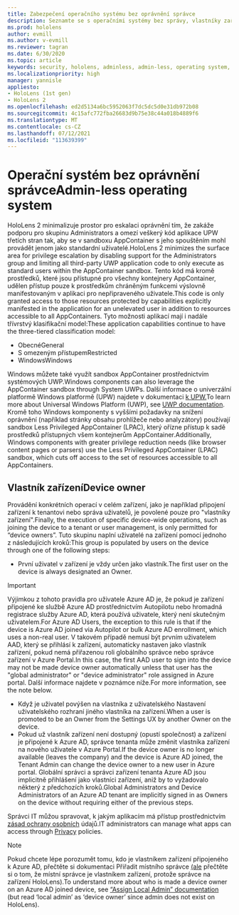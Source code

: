 ```yaml
---
title: Zabezpečení operačního systému bez oprávnění správce
description: Seznamte se s operačními systémy bez správy, vlastníky zařízení a zabezpečením na HoloLens hybridní realitě.
ms.prod: hololens
author: evmill
ms.author: v-evmill
ms.reviewer: tagran
ms.date: 6/30/2020
ms.topic: article
keywords: security, hololens, adminless, admin-less, operating system, admin-less operating system, admin os, admin-less os, hololens 2, hololens2 security,
ms.localizationpriority: high
manager: yannisle
appliesto:
- HoloLens (1st gen)
- HoloLens 2
ms.openlocfilehash: ed2d5134a6bc5952063f7dc5dc5d0e31db972b08
ms.sourcegitcommit: 4c15afc772fba26683d9b75e38c44a018b4889f6
ms.translationtype: MT
ms.contentlocale: cs-CZ
ms.lasthandoff: 07/12/2021
ms.locfileid: "113639399"
---
```

# <a name="admin-less-operating-system"></a><span data-ttu-id="88319-104">Operační systém bez oprávnění správce</span><span class="sxs-lookup"><span data-stu-id="88319-104">Admin-less operating system</span></span>

<span data-ttu-id="88319-105">HoloLens 2 minimalizuje prostor pro eskalaci oprávnění tím, že zakáže podporu pro skupinu Administrators a omezí veškerý kód aplikace UPW třetích stran tak, aby se v sandboxu AppContainer s jeho spouštěním mohl provádět jenom jako standardní uživatelé.</span><span class="sxs-lookup"><span data-stu-id="88319-105">HoloLens 2 minimizes the surface area for privilege escalation by disabling support for the Administrators group and limiting all third-party UWP application code to only execute as standard users within the AppContainer sandbox.</span></span> <span data-ttu-id="88319-106">Tento kód má kromě prostředků, které jsou přístupné pro všechny kontejnery AppContainer, udělen přístup pouze k prostředkům chráněným funkcemi výslovně manifestovaným v aplikaci pro nepřipraveného uživatele.</span><span class="sxs-lookup"><span data-stu-id="88319-106">This code is only granted access to those resources protected by capabilities explicitly manifested in the application for an unelevated user in addition to resources accessible to all AppContainers.</span></span>
<span data-ttu-id="88319-107">Tyto možnosti aplikací mají i nadále třívrstvý klasifikační model:</span><span class="sxs-lookup"><span data-stu-id="88319-107">These application capabilities continue to have the three-tiered classification model:</span></span>
  * <span data-ttu-id="88319-108">Obecné</span><span class="sxs-lookup"><span data-stu-id="88319-108">General</span></span>
  * <span data-ttu-id="88319-109">S omezeným přístupem</span><span class="sxs-lookup"><span data-stu-id="88319-109">Restricted</span></span>
  * <span data-ttu-id="88319-110">Windows</span><span class="sxs-lookup"><span data-stu-id="88319-110">Windows</span></span>

<span data-ttu-id="88319-111">Windows můžete také využít sandbox AppContainer prostřednictvím systémových UWP.</span><span class="sxs-lookup"><span data-stu-id="88319-111">Windows components can also leverage the AppContainer sandbox through System UWPs.</span></span> <span data-ttu-id="88319-112">Další informace o univerzální platformě Windows platformě (UPW) najdete v dokumentaci [k UPW.](/windows/uwp/)</span><span class="sxs-lookup"><span data-stu-id="88319-112">To learn more about Universal Windows Platform (UWP), see [UWP documentation](/windows/uwp/).</span></span> <span data-ttu-id="88319-113">Kromě toho Windows komponenty s vyššími požadavky na snížení oprávnění (například stránky obsahu prohlížeče nebo analyzátory) používají sandbox Less Privileged AppContainer (LPAC), který ořízne přístup k sadě prostředků přístupných všem kontejnerům AppContainer.</span><span class="sxs-lookup"><span data-stu-id="88319-113">Additionally, Windows components with greater privilege reduction needs (like browser content pages or parsers) use the Less Privileged AppContainer (LPAC) sandbox, which cuts off access to the set of resources accessible to all AppContainers.</span></span>

## <a name="device-owner"></a><span data-ttu-id="88319-114">Vlastník zařízení</span><span class="sxs-lookup"><span data-stu-id="88319-114">Device owner</span></span>

<span data-ttu-id="88319-115">Provádění konkrétních operací v celém zařízení, jako je například připojení zařízení k tenantovi nebo správa uživatelů, je povolené pouze pro "vlastníky zařízení".</span><span class="sxs-lookup"><span data-stu-id="88319-115">Finally, the execution of specific device-wide operations, such as joining the device to a tenant or user management, is only permitted for “device owners”.</span></span> <span data-ttu-id="88319-116">Tuto skupinu naplní uživatelé na zařízení pomocí jednoho z následujících kroků:</span><span class="sxs-lookup"><span data-stu-id="88319-116">This group is populated by users on the device through one of the following steps:</span></span>
  * <span data-ttu-id="88319-117">První uživatel v zařízení je vždy určen jako vlastník.</span><span class="sxs-lookup"><span data-stu-id="88319-117">The first user on the device is always designated an Owner.</span></span> 
> [!IMPORTANT]
><span data-ttu-id="88319-118">Výjimkou z tohoto pravidla pro uživatele Azure AD je, že pokud je zařízení připojené ke službě Azure AD prostřednictvím Autopilotu nebo hromadná registrace služby Azure AD, která používá uživatele, který není skutečným uživatelem.</span><span class="sxs-lookup"><span data-stu-id="88319-118">For Azure AD Users, the exception to this rule is that if the device is Azure AD joined via Autopilot or bulk Azure AD enrollment, which uses a non-real user.</span></span> <span data-ttu-id="88319-119">V takovém případě nemusí být prvním uživatelem AAD, který se přihlásí k zařízení, automaticky nastaven jako vlastník zařízení, pokud nemá přiřazenou roli globálního správce nebo správce zařízení v Azure Portal.</span><span class="sxs-lookup"><span data-stu-id="88319-119">In this case, the first AAD user to sign into the device may not be made device owner automatically unless that user has the "global administrator" or "device administrator" role assigned in Azure portal.</span></span> <span data-ttu-id="88319-120">Další informace najdete v poznámce níže.</span><span class="sxs-lookup"><span data-stu-id="88319-120">For more information, see the note below.</span></span>  

  * <span data-ttu-id="88319-121">Když je uživatel povýšen na vlastníka z uživatelského Nastavení uživatelského rozhraní jiného vlastníka na zařízení.</span><span class="sxs-lookup"><span data-stu-id="88319-121">When a user is promoted to be an Owner from the Settings UX by another Owner on the device.</span></span>
  * <span data-ttu-id="88319-122">Pokud už vlastník zařízení není dostupný (opustí společnost) a zařízení je připojené k Azure AD, správce tenanta může změnit vlastníka zařízení na nového uživatele v Azure Portal.</span><span class="sxs-lookup"><span data-stu-id="88319-122">If the device owner is no longer available (leaves the company) and the device is Azure AD joined, the Tenant Admin can change the device owner to a new user in Azure portal.</span></span> <span data-ttu-id="88319-123">Globální správci a správci zařízení tenanta Azure AD jsou implicitně přihlášení jako vlastníci zařízení, aniž by to vyžadovalo některý z předchozích kroků.</span><span class="sxs-lookup"><span data-stu-id="88319-123">Global Administrators and Device Administrators of an Azure AD tenant are implicitly signed in as Owners on the device without requiring either of the previous steps.</span></span>  

 <span data-ttu-id="88319-124">Správci IT můžou spravovat, k jakým aplikacím má přístup prostřednictvím [zásad ochrany osobních](/windows/client-management/mdm/policy-csp-privacy) údajů.</span><span class="sxs-lookup"><span data-stu-id="88319-124">IT administrators can manage what apps can access through [Privacy](/windows/client-management/mdm/policy-csp-privacy) policies.</span></span> 

> [!NOTE]
> <span data-ttu-id="88319-125">Pokud chcete lépe porozumět tomu, kdo je vlastníkem zařízení připojeného k Azure AD, přečtěte si dokumentaci Přiřadit místního správce [(ale](/azure/active-directory/devices/assign-local-admin) přečtěte si o tom, že místní správce je vlastníkem zařízení, protože správce na zařízení HoloLens).</span><span class="sxs-lookup"><span data-stu-id="88319-125">To understand more about who is made a device owner on an Azure AD joined device, see [“Assign Local Admin” documentation](/azure/active-directory/devices/assign-local-admin) (but read ‘local admin’ as ‘device owner’ since admin does not exist on HoloLens).</span></span>